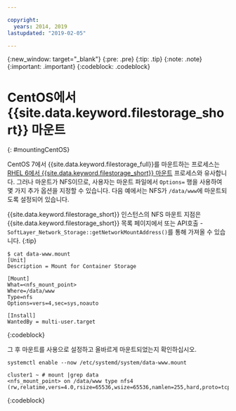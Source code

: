 ```yaml
---

copyright:
  years: 2014, 2019
lastupdated: "2019-02-05"

---
```

{:new_window: target="_blank"}
{:pre: .pre}
{:tip: .tip}
{:note: .note}
{:important: .important}
{:codeblock: .codeblock}


# CentOS에서 {{site.data.keyword.filestorage_short}} 마운트
{: #mountingCentOS}

CentOS 7에서 {{site.data.keyword.filestorage_full}}를 마운트하는 프로세스는 [RHEL 6에서 {{site.data.keyword.filestorage_short}} 마운트](/docs/infrastructure/FileStorage?topic=FileStorage-mountingLinux) 프로세스와 유사합니다. 그러나 마운트가 NFS이므로, 사용자는 마운트 파일에서 `Options=` 행을 사용하여 몇 가지 추가 옵션을 지정할 수 있습니다. 다음 예에서는 NFS가 `/data/www`에 마운트되도록 설정되어 있습니다.

{{site.data.keyword.filestorage_short}} 인스턴스의 NFS 마운트 지점은 {{site.data.keyword.filestorage_short}} 목록 페이지에서 또는 API호출 - `SoftLayer_Network_Storage::getNetworkMountAddress()`를 통해 가져올 수 있습니다.
{:tip}

```
$ cat data-www.mount
[Unit]
Description = Mount for Container Storage

[Mount]
What=<nfs_mount_point>
Where=/data/www
Type=nfs
Options=vers=4,sec=sys,noauto

[Install]
WantedBy = multi-user.target
```
{:codeblock}

그 후 마운트를 사용으로 설정하고 올바르게 마운트되었는지 확인하십시오.

```
systemctl enable --now /etc/systemd/system/data-www.mount

cluster1 ~ # mount |grep data
<nfs_mount_point> on /data/www type nfs4 (rw,relatime,vers=4.0,rsize=65536,wsize=65536,namlen=255,hard,proto=tcp,port=0,timeo=600,retrans=2,sec=sys,clientaddr=10.81.x.x,local_lock=none,addr=10.1.x.x)
```
{:codeblock}
